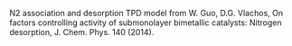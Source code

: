 N2 association and desorption TPD model from 
W. Guo, D.G. Vlachos, On factors controlling activity of submonolayer bimetallic catalysts: Nitrogen desorption, J. Chem. Phys. 140 (2014).
